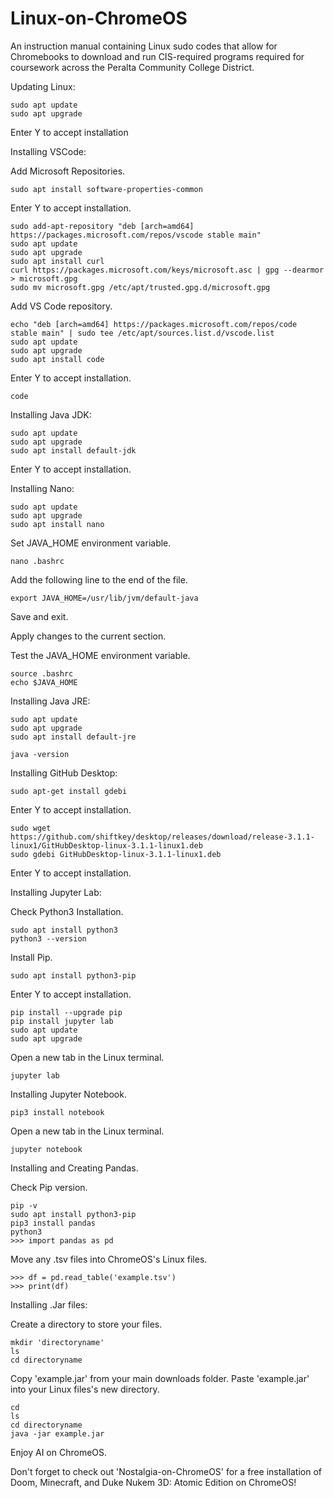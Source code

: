 # Linux-on-ChromeOS
An instruction manual containing Linux sudo codes that allow for Chromebooks to download and run CIS-required programs required for coursework across the Peralta Community College District.
    
Updating Linux:

    sudo apt update
    sudo apt upgrade

Enter Y to accept installation

Installing VSCode:

Add Microsoft Repositories.

    sudo apt install software-properties-common

Enter Y to accept installation.
    
    sudo add-apt-repository "deb [arch=amd64] https://packages.microsoft.com/repos/vscode stable main"
    sudo apt update
    sudo apt upgrade
    sudo apt install curl
    curl https://packages.microsoft.com/keys/microsoft.asc | gpg --dearmor > microsoft.gpg
    sudo mv microsoft.gpg /etc/apt/trusted.gpg.d/microsoft.gpg

Add VS Code repository.

    echo "deb [arch=amd64] https://packages.microsoft.com/repos/code stable main" | sudo tee /etc/apt/sources.list.d/vscode.list
    sudo apt update
    sudo apt upgrade
    sudo apt install code

Enter Y to accept installation.

    code

Installing Java JDK:

    sudo apt update
    sudo apt upgrade
    sudo apt install default-jdk

Enter Y to accept installation.

Installing Nano:

    sudo apt update
    sudo apt upgrade
    sudo apt install nano

Set JAVA_HOME environment variable.

    nano .bashrc

Add the following line to the end of the file.

    export JAVA_HOME=/usr/lib/jvm/default-java

Save and exit.

Apply changes to the current section.

Test the JAVA_HOME environment variable.

    source .bashrc
    echo $JAVA_HOME

Installing Java JRE:

    sudo apt update
    sudo apt upgrade
    sudo apt install default-jre

    java -version

Installing GitHub Desktop:

    sudo apt-get install gdebi

Enter Y to accept installation.
    
    sudo wget https://github.com/shiftkey/desktop/releases/download/release-3.1.1-linux1/GitHubDesktop-linux-3.1.1-linux1.deb
    sudo gdebi GitHubDesktop-linux-3.1.1-linux1.deb

Enter Y to accept installation.

Installing Jupyter Lab:

Check Python3 Installation.

    sudo apt install python3
    python3 --version

Install Pip.

    sudo apt install python3-pip

Enter Y to accept installation.

    pip install --upgrade pip
    pip install jupyter lab
    sudo apt update
    sudo apt upgrade

Open a new tab in the Linux terminal.

    jupyter lab

Installing Jupyter Notebook.

    pip3 install notebook

Open a new tab in the Linux terminal.
    
    jupyter notebook

Installing and Creating Pandas.

Check Pip version.

    pip -v
    sudo apt install python3-pip
    pip3 install pandas
    python3
    >>> import pandas as pd

Move any .tsv files into ChromeOS's Linux files.
    
    >>> df = pd.read_table('example.tsv')
    >>> print(df)

Installing .Jar files:

Create a directory to store your files.

    mkdir 'directoryname'
    ls
    cd directoryname

Copy 'example.jar' from your main downloads folder.
Paste 'example.jar' into your Linux files's new directory.

    cd
    ls
    cd directoryname
    java -jar example.jar

Enjoy AI on ChromeOS.

Don't forget to check out 'Nostalgia-on-ChromeOS' for a free installation of Doom, Minecraft, and Duke Nukem 3D: Atomic Edition on ChromeOS!
